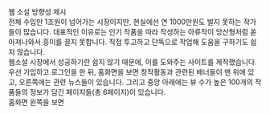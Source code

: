웹 소설 방향성 제시<br>
전체 수입만 1조원이 넘어가는 시장이지만, 현실에선 연 1000만원도 벌지 못하는 작가들이 많습니다. 대표적인 이유로는 인기 작품을 따라 작성하는 아류작이 앙산형처럼 쏟아져나와서 흥미를 끌지 못합니다. 직접 투고하고 단독으로 작업해 도움을 구하기도 쉽지 않습니다.<br>
웹소설 시장에서 성공하기란 쉽지 않기 때문에, 이를 도와주는 사이트를 제작했습니다.<br>
우선 가입하고 로그인을 한 뒤, 홈화면을 보면 창작활동과 관련된 배너들이 맨 위에 있고, 오른쪽에는 관련 뉴스들이 있습니다.
그리고 중앙 아래에는 뷰 수가 높은 100개의 작품들의 정보가 담긴 페이지들(총 6페이지)이 있습니다.<br>
홈화면 왼쪽을 보면 
